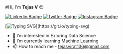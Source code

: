 <!---
moodyviper/moodyviper is a ✨ special ✨ repository because its `README.md` (this file) appears on your GitHub profile.
You can click the Preview link to take a look at your changes.
--->
#Hi, I'm **Tejas V** 😉 




[![Linkedin Badge](https://img.shields.io/badge/-LinkedIn-0e76a8?style=flat-square&logo=Linkedin&logoColor=white)](https://www.linkedin.com/in/tejas-v-2063411a6/)
[![Twitter Badge](https://img.shields.io/badge/-Twitter-00acee?style=flat-square&logo=Twitter&logoColor=white)](https://twitter.com/tejasvirat136)
[![Instagram Badge](https://img.shields.io/badge/-Instagram-e4405f?style=flat-square&logo=Instagram&logoColor=white)](https://www.instagram.com/sensitive_stud_36_)
<!-- [![Medium Badge](https://img.shields.io/badge/Medium-12100E?style=flat-square&logo=Medium&logoColor=white)](https://medium.com/@me)  -->

[![Typing SVG](https://readme-typing-svg.herokuapp.com?font=comfortaa&color=%23F77B93&size=25&height=40&lines=Nice+to+e-meet+you!;I'm+a+Data+Science+Aspirant;)](https://git.io/typing-svg)

- 👀 I’m interested in Exloring Data Science
- 🌱 I’m currently learning Machine Learning
- 📫 How to reach me - tejasvirat136@gmail.com
